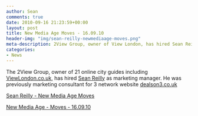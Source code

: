 ```yaml
---
author: Sean
comments: true
date: 2010-09-16 21:23:59+00:00
layout: post
title: New Media Age Moves - 16.09.10 
header-img: "img/sean-reilly-newmediaage-moves.png"
meta-description: 2View Group, owner of View London, has hired Sean Reilly as marketing manager. He was previously marketing consultant for 3 network website dealson3.co.uk
categories:
- News
---
```

The 2View Group, owner of 21 online city guides including [ViewLondon.co.uk](https://web.archive.org/web/20100907040352/http://www.viewlondon.co.uk:80/), has hired [Sean Reilly](http://www.seanreilly.org) as marketing manager. He was previously marketing consultant for 3 network website [dealson3.co.uk](https://web.archive.org/web/20130526093510/http://www.dealson3.co.uk:80/)

[Sean Reilly - New Media Age Moves](/assets/new-media-age/sean-reilly-newmediaage-moves.png)

[New Media Age - Moves - 16.09.10](https://web.archive.org/web/20110703111030/https://www.nma.co.uk/news/people-moves/moves-160910/3018195.article)